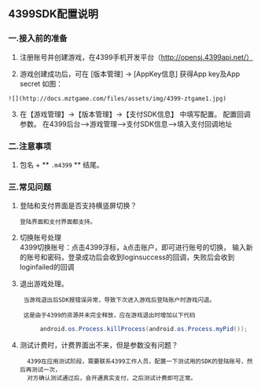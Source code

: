 ## 4399SDK配置说明

 ###  一.接入前的准备

  1. 注册账号并创建游戏，在4399手机开发平台（http://opensj.4399api.net/）

  2. 游戏创建成功后，可在 [版本管理] -> [AppKey信息] 获得App key及App secret 如图：

    ![](http://docs.mztgame.com/files/assets/img/4399-ztgame1.jpg)

  3. 在【游戏管理】->【版本管理】->【支付SDK信息】 中填写配置。
      配置回调参数。
      在4399后台-->游戏管理-->支付SDK信息-->填入支付回调地址


 ### 二.注意事项

  1.  包名 + ** `.m4399` **  结尾。


 ### 三.常见问题

   1. 登陆和支付界面是否支持横竖屏切换？

          登陆界面和支付界面都支持。

   2. 切换账号处理        
           4399切换账号：点击4399浮标，à点击账户，即可进行账号的切换，
           输入新的账号和密码，登录成功后会收到loginsuccess的回调，失败后会收到loginfailed的回调

   3. 退出游戏处理。

           当游戏退出后SDK报错误异常，导致下次进入游戏后登陆账户时游戏闪退。

           这是由于4399的资源并未完全释放，应在游戏退出时增加以下代码
   ```java
            android.os.Process.killProcess(android.os.Process.myPid());

  ```

   4. 测试计费时，计费界面出不来，但是参数没有问题？       

            4399在应用测试阶段，需要联系4399工作人员，配置一下测试用的SDK的登陆账号，然后再测试一次，
            对方确认测试通过后，会开通真实支付，之后测试计费即可正常。
